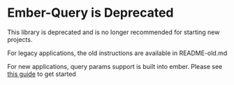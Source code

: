 Ember-Query is Deprecated
=========================

This library is deprecated and is no longer recommended for starting new projects.

For legacy applications, the old instructions are available in README-old.md

For new applications, query params support is built into ember. Please see [this guide](https://github.com/alexspeller/website/blob/a96d9afe4506454b155cc64299e86e558ce3c9f1/source/guides/routing/query-params.md) to get started
